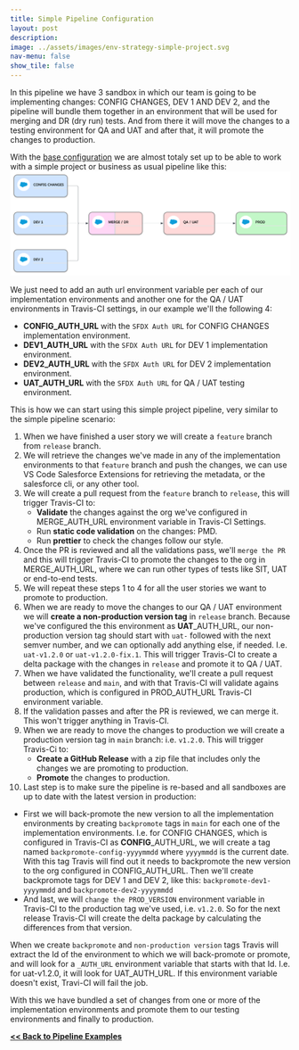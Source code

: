 ```yaml
---
title: Simple Pipeline Configuration
layout: post
description:
image: ../assets/images/env-strategy-simple-project.svg
nav-menu: false
show_tile: false
---
```

In this pipeline we have 3 sandbox in which our team is going to be implementing changes: CONFIG CHANGES, DEV 1 AND DEV 2, and the pipeline will bundle them together in an environment that will be used for merging and DR (dry run) tests. And from there it will move the changes to a testing environment for QA and UAT and after that, it will promote the changes to production.

With the [base configuration](../03-travis-ci.html#preparing-your-repository-with-this-travis-ci-configuration) we are almost totaly set up to be able to work with a simple project or business as usual pipeline like this:
![Simple Project](../assets/images/env-strategy-simple-project.svg)

We just need to add an auth url environment variable per each of our implementation environments and another one for the QA / UAT environments in Travis-CI settings, in our example we'll the following 4:
- **CONFIG_AUTH_URL** with the `SFDX Auth URL` for CONFIG CHANGES implementation environment.
- **DEV1_AUTH_URL** with the `SFDX Auth URL` for DEV 1 implementation environment.
- **DEV2_AUTH_URL** with the `SFDX Auth URL` for DEV 2 implementation environment.
- **UAT_AUTH_URL** with the `SFDX Auth URL` for QA / UAT testing environment.

This is how we can start using this simple project pipeline, very similar to the simple pipeline scenario:
1. When we have finished a user story we will create a `feature` branch from `release` branch.
2. We will retrieve the changes we've made in any of the implementation environments to that `feature` branch and push the changes, we can use VS Code Salesforce Extensions for retrieving the metadata, or the salesforce cli, or any other tool.
3. We will create a pull request from the `feature` branch to `release`, this will trigger Travis-CI to:
   - **Validate** the changes against the org we've configured in MERGE_AUTH_URL environment variable in Travis-CI Settings.
   - Run **static code validation** on the changes: PMD.
   - Run **prettier** to check the changes follow our style.
4. Once the PR is reviewed and all the validations pass, we'll `merge the PR` and this will trigger Travis-CI to promote the changes to the org in MERGE_AUTH_URL, where we can run other types of tests like SIT, UAT or end-to-end tests.
5. We will repeat these steps 1 to 4 for all the user stories we want to promote to production.
6. When we are ready to move the changes to our QA / UAT environment we will **create a non-production version tag** in `release` branch. Because we've configured the this environment as **UAT**_AUTH_URL, our non-production version tag should start with `uat-` followed with the next semver number, and we can optionally add anything else, if needed. I.e. `uat-v1.2.0` or `uat-v1.2.0-fix.1`. This will trigger Travis-CI to create a delta package with the changes in `release` and promote it to QA / UAT.
7. When we have validated the functionality, we'll create a pull request between `release` and `main`, and with that Travis-CI will validate agains production, which is configured in PROD_AUTH_URL Travis-CI environment variable.
8. If the validation passes and after the PR is reviewed, we can merge it. This won't trigger anything in Travis-CI.
9. When we are ready to move the changes to production we will create a production version tag in `main` branch: i.e. `v1.2.0`. This will trigger Travis-Ci to:
   - **Create a GitHub Release** with a zip file that includes only the changes we are promoting to production.
   - **Promote** the changes to production.
10. Last step is to make sure the pipeline is re-based and all sandboxes are up to date with the latest version in production:
   -  First we will back-promote the new version to all the implementation environments by creating `backpromote` tags in `main` for each one of the implementation environments. I.e. for CONFIG CHANGES, which is configured in Travis-CI as **CONFIG**_AUTH_URL, we will create a tag named `backpromote-config-yyyymmdd` where `yyyymmdd` is the current date. With this tag Travis will find out it needs to backpromote the new version to the org configured in CONFIG_AUTH_URL. Then we'll create backpromote tags for DEV 1 and DEV 2, like this: `backpromote-dev1-yyyymmdd` and `backpromote-dev2-yyyymmdd` 
   -  And last, we will `change the PROD_VERSION` environment variable in Travis-CI to the production tag we've used, i.e. `v1.2.0`. So for the next release Travis-CI will create the delta package by calculating the differences from that version.

When we create `backpromote` and `non-production version` tags Travis will extract the Id of the environment to which we will back-promote or promote, and will look for a `_AUTH_URL` environment variable that starts with that Id. I.e. for uat-v1.2.0, it will look for UAT_AUTH_URL.
If this environment variable doesn't exist, Travi-CI will fail the job.

With this we have bundled a set of changes from one or more of the implementation environments and promote them to our testing environments and finally to production.

**[<< Back to Pipeline Examples](../03-travis-ci.html#pipeline-examples-implementation)**